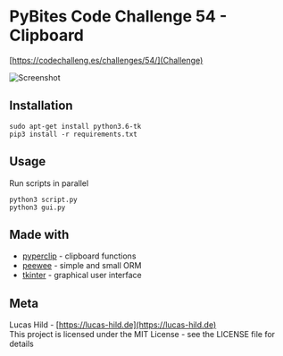 # PyBites Code Challenge 54 - Clipboard

[https://codechalleng.es/challenges/54/](Challenge)

![Screenshot](https://raw.githubusercontent.com/Lanseuo/challenges/community/54/Lanseuo/screenshot.png)

## Installation

```
sudo apt-get install python3.6-tk
pip3 install -r requirements.txt
```

## Usage

Run scripts in parallel

```
python3 script.py
python3 gui.py
```

## Made with

- [pyperclip](https://github.com/asweigart/pyperclip) - clipboard functions
- [peewee](http://docs.peewee-orm.com/en/latest/) - simple and small ORM
- [tkinter](https://docs.python.org/3/library/tk.html) - graphical user interface


## Meta

Lucas Hild - [https://lucas-hild.de](https://lucas-hild.de)  
This project is licensed under the MIT License - see the LICENSE file for details

